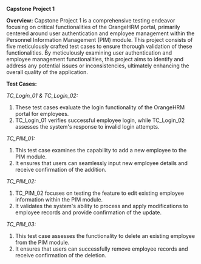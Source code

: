 __**Capstone Project 1**__



**Overview:**
Capstone Project 1 is a comprehensive testing endeavor focusing on critical functionalities of the OrangeHRM portal, primarily centered around user authentication and employee management within the Personnel Information Management (PIM) module. 
This project consists of five meticulously crafted test cases to ensure thorough validation of these functionalities.
By meticulously examining user authentication and employee management functionalities, this project aims to identify and address any potential issues or inconsistencies, ultimately enhancing the overall quality of the application.

**Test Cases:**

_TC_Login_01 & TC_Login_02:_

1. These test cases evaluate the login functionality of the OrangeHRM portal for employees.
2. TC_Login_01 verifies successful employee login, while TC_Login_02 assesses the system's response to invalid login attempts.

_TC_PIM_01:_

1. This test case examines the capability to add a new employee to the PIM module.
2. It ensures that users can seamlessly input new employee details and receive confirmation of the addition.

_TC_PIM_02:_

1. TC_PIM_02 focuses on testing the feature to edit existing employee information within the PIM module.
2. It validates the system's ability to process and apply modifications to employee records and provide confirmation of the update.

_TC_PIM_03:_

1. This test case assesses the functionality to delete an existing employee from the PIM module.
2. It ensures that users can successfully remove employee records and receive confirmation of the deletion.
